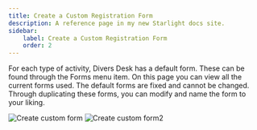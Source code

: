 ```yaml
---
title: Create a Custom Registration Form
description: A reference page in my new Starlight docs site.
sidebar:
    label: Create a Custom Registration Form
    order: 2
---
```


For each type of activity, Divers Desk has a default form. These can be found through the Forms menu item.
On this page you can view all the current forms used. The default forms are fixed and cannot be changed.
Through duplicating these forms, you can modify and name the form to your liking.

![Create custom form](/images/Create_custom_form_1.png)
![Create custom form2](/images/Create_custom_form_2.png)

<!-- ## A manager form -->
